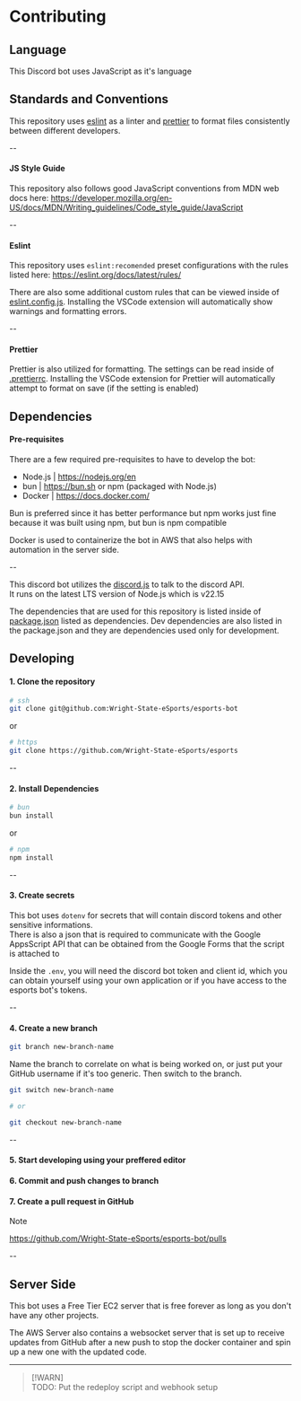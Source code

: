 # Contributing

## Language

This Discord bot uses JavaScript as it's language

## Standards and Conventions

This repository uses [eslint](https://eslint.org/) as a linter and [prettier](https://prettier.io/) to format files consistently between different developers.

--

#### JS Style Guide

This repository also follows good JavaScript conventions from MDN web docs here: https://developer.mozilla.org/en-US/docs/MDN/Writing_guidelines/Code_style_guide/JavaScript

--

#### Eslint

This repository uses `eslint:recomended` preset configurations with the rules listed here:
https://eslint.org/docs/latest/rules/

There are also some additional custom rules that can be viewed inside of [eslint.config.js](eslint.config.js). Installing the VSCode extension will automatically show warnings and formatting errors.

--

#### Prettier

Prettier is also utilized for formatting. The settings can be read inside of [.prettierrc](.prettierrc). Installing the VSCode extension for Prettier will automatically attempt to format on save (if the setting is enabled)

## Dependencies

#### Pre-requisites

There are a few required pre-requisites to have to develop the bot:

- Node.js | https://nodejs.org/en
- bun | https://bun.sh or npm (packaged with Node.js)
- Docker | https://docs.docker.com/

Bun is preferred since it has better performance but npm works just fine because it was built using npm, but bun is npm compatible

Docker is used to containerize the bot in AWS that also helps with automation in the server side. 

--

This discord bot utilizes the [discord.js](https://discordjs.dev/) to talk to the discord API.  
It runs on the latest LTS version of Node.js which is v22.15

The dependencies that are used for this repository is listed inside of [package.json](package.json) listed as dependencies. Dev dependencies are also listed in the package.json and they are dependencies used only for development.

## Developing

#### 1. Clone the repository

```sh
# ssh
git clone git@github.com:Wright-State-eSports/esports-bot
```

or

```sh
# https
git clone https://github.com/Wright-State-eSports/esports
```

--

#### 2. Install Dependencies

```sh
# bun
bun install
```

or

```sh
# npm
npm install
```

--

#### 3. Create secrets

This bot uses `dotenv` for secrets that will contain discord tokens and other sensitive informations.  
There is also a json that is required to communicate with the Google AppsScript API that can be obtained from the Google Forms that the script is attached to

Inside the `.env`, you will need the discord bot token and client id, which you can obtain yourself using your own application or if you have access to the esports bot's tokens.

--

#### 4. Create a new branch

```sh
git branch new-branch-name
```

Name the branch to correlate on what is being worked on, or just put your GitHub username if it's too generic. Then switch to the branch.

```sh
git switch new-branch-name

# or

git checkout new-branch-name
```

--

#### 5. Start developing using your preffered editor

#### 6. Commit and push changes to branch

#### 7. Create a pull request in GitHub

> [!NOTE]  
> https://github.com/Wright-State-eSports/esports-bot/pulls

--

## Server Side

This bot uses a Free Tier EC2 server that is free forever as long as you don't have any other projects.

The AWS Server also contains a websocket server that is set up to receive updates from GitHub after a new push to stop the docker container and spin up a new one with the updated code.

---

> [!WARN]  
> TODO: Put the redeploy script and webhook setup